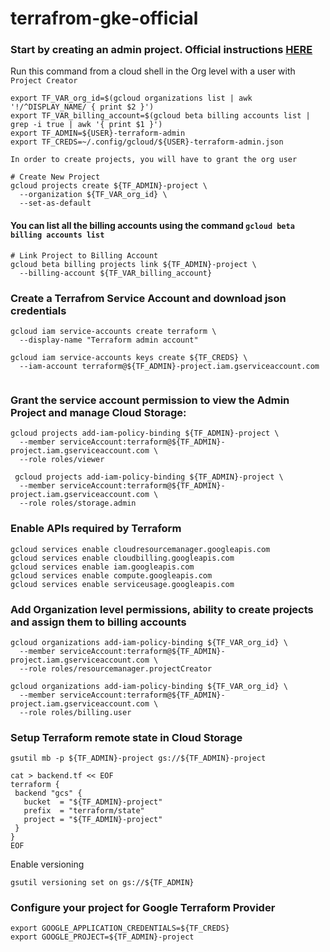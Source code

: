 # terrafrom-gke-official

### Start by creating an admin project. Official instructions [HERE](https://cloud.google.com/community/tutorials/managing-gcp-projects-with-terraform)

Run this command from a cloud shell in the Org level with a user with ```Project Creator```

```
export TF_VAR_org_id=$(gcloud organizations list | awk '!/^DISPLAY_NAME/ { print $2 }')
export TF_VAR_billing_account=$(gcloud beta billing accounts list | grep -i true | awk '{ print $1 }')
export TF_ADMIN=${USER}-terraform-admin
export TF_CREDS=~/.config/gcloud/${USER}-terraform-admin.json

In order to create projects, you will have to grant the org user

# Create New Project
gcloud projects create ${TF_ADMIN}-project \
  --organization ${TF_VAR_org_id} \
  --set-as-default
```

#### You can list all the billing accounts using the command ```gcloud beta billing accounts list```

```
# Link Project to Billing Account
gcloud beta billing projects link ${TF_ADMIN}-project \
  --billing-account ${TF_VAR_billing_account}
  ```
  
  
### Create a Terrafrom Service Account and download json credentials

```
gcloud iam service-accounts create terraform \
  --display-name "Terraform admin account"
```

```
gcloud iam service-accounts keys create ${TF_CREDS} \
  --iam-account terraform@${TF_ADMIN}-project.iam.gserviceaccount.com
  
 ```

###  Grant the service account permission to view the Admin Project and manage Cloud Storage:

```
gcloud projects add-iam-policy-binding ${TF_ADMIN}-project \
  --member serviceAccount:terraform@${TF_ADMIN}-project.iam.gserviceaccount.com \
  --role roles/viewer
  
 gcloud projects add-iam-policy-binding ${TF_ADMIN}-project \
  --member serviceAccount:terraform@${TF_ADMIN}-project.iam.gserviceaccount.com \
  --role roles/storage.admin

```

### Enable  APIs required by Terraform 

```
gcloud services enable cloudresourcemanager.googleapis.com
gcloud services enable cloudbilling.googleapis.com
gcloud services enable iam.googleapis.com
gcloud services enable compute.googleapis.com
gcloud services enable serviceusage.googleapis.com
```

### Add Organization level permissions, ability to create projects and assign them to billing accounts

```
gcloud organizations add-iam-policy-binding ${TF_VAR_org_id} \
  --member serviceAccount:terraform@${TF_ADMIN}-project.iam.gserviceaccount.com \
  --role roles/resourcemanager.projectCreator

gcloud organizations add-iam-policy-binding ${TF_VAR_org_id} \
  --member serviceAccount:terraform@${TF_ADMIN}-project.iam.gserviceaccount.com \
  --role roles/billing.user
```

### Setup Terraform remote state in Cloud Storage 
```
gsutil mb -p ${TF_ADMIN}-project gs://${TF_ADMIN}-project

cat > backend.tf << EOF
terraform {
 backend "gcs" {
   bucket  = "${TF_ADMIN}-project"
   prefix  = "terraform/state"
   project = "${TF_ADMIN}-project"
 }
}
EOF
```

Enable versioning

```
gsutil versioning set on gs://${TF_ADMIN}
```

### Configure your project for Google Terraform Provider

```
export GOOGLE_APPLICATION_CREDENTIALS=${TF_CREDS}
export GOOGLE_PROJECT=${TF_ADMIN}-project
```




